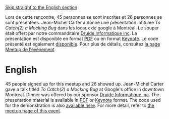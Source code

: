 [Skip straight to the English section](#english)

Lors de cette rencontre, 45 personnes se sont inscrites et 26 personnes se sont présentées. Jean-Michel Carter a donné une présentation intitulée *To Catch(2) a Mocking Bug* dans les locaux de google à Montréal. Le souper était offert par notre commanditaire [Druide Informatique inc](https://www.druide.com). La présentation est disponible en format [PDF](https://github.com/CppMtl/Meetups/blob/master/2018/2018-06-21%20%5BJean-Michel%20Carter%5D%20To%20Catch(2)%20a%20Mocking%20Bug/CatchMockingBug.pdf) ou en format [Keynote](https://github.com/CppMtl/Meetups/blob/master/2018/2018-06-21%20%5BJean-Michel%20Carter%5D%20To%20Catch(2)%20a%20Mocking%20Bug/CatchMockingBug.key). Le code présenté est également [disponible](https://github.com/CppMtl/Meetups/tree/master/2018/2018-06-21%20%5BJean-Michel%20Carter%5D%20To%20Catch(2)%20a%20Mocking%20Bug/ExampleCode). Pour plus de détails, consultez [la page Meetup de l'événement](https://www.meetup.com/CppMtl/events/250602251/).

# English
45 people signed up for this meetup and 26 showed up. Jean-Michel Carter gave a talk titled *To Catch(2) a Mocking Bug* at Google's office in downtown Montreal. Dinner was offered by our sponsor [Druide Informatique inc](https://www.druide.com). The presentation material is available in [PDF](https://github.com/CppMtl/Meetups/blob/master/2018/2018-06-21%20%5BJean-Michel%20Carter%5D%20To%20Catch(2)%20a%20Mocking%20Bug/CatchMockingBug.pdf) or [Keynote](https://github.com/CppMtl/Meetups/blob/master/2018/2018-06-21%20%5BJean-Michel%20Carter%5D%20To%20Catch(2)%20a%20Mocking%20Bug/CatchMockingBug.key) format. The code used for the demonstration is also [available here](https://github.com/CppMtl/Meetups/tree/master/2018/2018-06-21%20%5BJean-Michel%20Carter%5D%20To%20Catch(2)%20a%20Mocking%20Bug/ExampleCode). For more detail, refer to [the meetup page of this event](https://www.meetup.com/CppMtl/events/250602251/).


